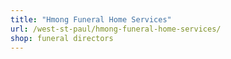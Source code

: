 ```yaml
---
title: "Hmong Funeral Home Services"
url: /west-st-paul/hmong-funeral-home-services/
shop: funeral directors
---
```

